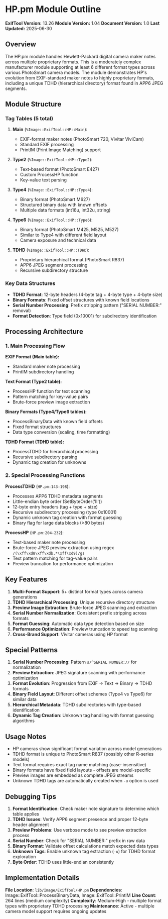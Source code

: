 # HP.pm Module Outline

**ExifTool Version:** 13.26
**Module Version:** 1.04
**Document Version:** 1.0
**Last Updated:** 2025-06-30

## Overview

The HP.pm module handles Hewlett-Packard digital camera maker notes across multiple proprietary formats. This is a moderately complex manufacturer module supporting at least 6 different format types across various PhotoSmart camera models. The module demonstrates HP's evolution from EXIF-standard maker notes to highly proprietary formats, including a unique TDHD (hierarchical directory) format found in APP6 JPEG segments.

## Module Structure

### Tag Tables (5 total)

1. **Main** (`%Image::ExifTool::HP::Main`):

   - EXIF-format maker notes (PhotoSmart 720, Vivitar ViviCam)
   - Standard EXIF processing
   - PrintIM (Print Image Matching) support

2. **Type2** (`%Image::ExifTool::HP::Type2`):

   - Text-based format (PhotoSmart E427)
   - Custom ProcessHP function
   - Key-value text parsing

3. **Type4** (`%Image::ExifTool::HP::Type4`):

   - Binary format (PhotoSmart M627)
   - Structured binary data with known offsets
   - Multiple data formats (int16u, int32u, string)

4. **Type6** (`%Image::ExifTool::HP::Type6`):

   - Binary format (PhotoSmart M425, M525, M527)
   - Similar to Type4 with different field layout
   - Camera exposure and technical data

5. **TDHD** (`%Image::ExifTool::HP::TDHD`):
   - Proprietary hierarchical format (PhotoSmart R837)
   - APP6 JPEG segment processing
   - Recursive subdirectory structure

### Key Data Structures

- **TDHD Format**: 12-byte headers (4-byte tag + 4-byte type + 4-byte size)
- **Binary Formats**: Fixed offset structures with known field locations
- **Serial Number Processing**: Prefix stripping pattern ("SERIAL NUMBER:" removal)
- **Format Detection**: Type field (0x10001) for subdirectory identification

## Processing Architecture

### 1. Main Processing Flow

**EXIF Format (Main table):**

- Standard maker note processing
- PrintIM subdirectory handling

**Text Format (Type2 table):**

- ProcessHP function for text scanning
- Pattern matching for key-value pairs
- Brute-force preview image extraction

**Binary Formats (Type4/Type6 tables):**

- ProcessBinaryData with known field offsets
- Fixed format structures
- Data type conversion (scaling, time formatting)

**TDHD Format (TDHD table):**

- ProcessTDHD for hierarchical processing
- Recursive subdirectory parsing
- Dynamic tag creation for unknowns

### 2. Special Processing Functions

**ProcessTDHD** (`HP.pm:143-198`):

- Processes APP6 TDHD metadata segments
- Little-endian byte order (SetByteOrder('II'))
- 12-byte entry headers (tag + type + size)
- Recursive subdirectory processing (type 0x10001)
- Dynamic unknown tag creation with format guessing
- Binary flag for large data blocks (>80 bytes)

**ProcessHP** (`HP.pm:204-232`):

- Text-based maker note processing
- Brute-force JPEG preview extraction using regex `/(\xff\xd8\xff\xdb.*\xff\xd9)/gs`
- Text pattern matching for tag-value pairs
- Preview truncation for performance optimization

## Key Features

1. **Multi-Format Support**: 5+ distinct format types across camera generations
2. **TDHD Hierarchical Processing**: Unique recursive directory structure
3. **Preview Image Extraction**: Brute-force JPEG scanning and extraction
4. **Serial Number Normalization**: Consistent prefix stripping across formats
5. **Format Guessing**: Automatic data type detection based on size
6. **Performance Optimization**: Preview truncation to speed tag scanning
7. **Cross-Brand Support**: Vivitar cameras using HP format

## Special Patterns

1. **Serial Number Processing**: Pattern `s/^SERIAL NUMBER://` for normalization
2. **Preview Extraction**: JPEG signature scanning with performance optimization
3. **Format Evolution**: Progression from EXIF → Text → Binary → TDHD formats
4. **Binary Field Layout**: Different offset schemes (Type4 vs Type6) for similar data
5. **Hierarchical Metadata**: TDHD subdirectories with type-based identification
6. **Dynamic Tag Creation**: Unknown tag handling with format guessing algorithms

## Usage Notes

- HP cameras show significant format variation across model generations
- TDHD format is unique to PhotoSmart R837 (possibly other R-series models)
- Text format requires exact tag name matching (case-insensitive)
- Binary formats have fixed field layouts - offsets are model-specific
- Preview images are embedded as complete JPEG streams
- Unknown TDHD tags are automatically created when `-u` option is used

## Debugging Tips

1. **Format Identification**: Check maker note signature to determine which table applies
2. **TDHD Issues**: Verify APP6 segment presence and proper 12-byte header alignment
3. **Preview Problems**: Use verbose mode to see preview extraction process
4. **Serial Number**: Check for "SERIAL NUMBER:" prefix in raw data
5. **Binary Format**: Validate offset calculations match expected data types
6. **Unknown Tags**: Enable unknown tag extraction (`-u`) for TDHD format exploration
7. **Byte Order**: TDHD uses little-endian consistently

## Implementation Details

**File Location**: `lib/Image/ExifTool/HP.pm`
**Dependencies**: Image::ExifTool::ProcessBinaryData, Image::ExifTool::PrintIM
**Line Count**: 264 lines (medium complexity)
**Complexity**: Medium-High - multiple format types with proprietary TDHD processing
**Maintenance**: Active - multiple camera model support requires ongoing updates
